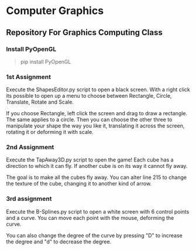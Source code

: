 # Computer Graphics

## Repository For Graphics Computing Class

### Install PyOpenGL

> pip install PyOpenGL

### 1st Assignment

Execute the ShapesEditor.py script to open a black screen. With a right click its possible to open up a menu to choose between Rectangle, Circle, Translate, Rotate and Scale.

If you choose Rectangle, left click the screen and drag to draw a rectangle. The same applies to a circle. Then you can choose the other three to manipulate your shape the way you like it, translating it across the screen, rotating it or deforming it with scale.

### 2nd Assignment

Execute the TapAway3D.py script to open the game! Each cube has a direction to which it can fly. If another cube is on its way it cannot fly away.

The goal is to make all the cubes fly away. You can alter line 215 to change the texture of the cube, changing it to another kind of arrow.

### 3rd assignment

Execute the B-Splines.py script to open a white screen with 6 control points and a curve. You can move each point with the mouse, deforming the curve.

You can also change the degree of the curve by pressing "D" to increase the degree and "d" to decrease the degree.